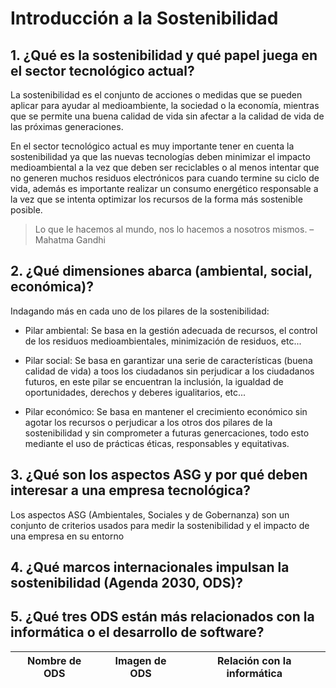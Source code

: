 # Introducción a la Sostenibilidad

## 1. ¿Qué es la sostenibilidad y qué papel juega en el sector tecnológico actual?

La sostenibilidad es el conjunto de acciones o medidas que se pueden aplicar para ayudar al medioambiente, la sociedad o la economía, mientras que se permite una buena calidad de vida sin afectar a la calidad de vida de las próximas generaciones.

En el sector tecnológico actual es muy importante tener en cuenta la sostenibilidad ya que las nuevas tecnologías deben minimizar el impacto medioambiental a la vez que deben ser reciclables o al menos intentar que no generen muchos residuos electrónicos para cuando termine su ciclo de vida, además es importante realizar un consumo energético responsable a la vez que se intenta optimizar los recursos de la forma más sostenible posible.

>Lo que le hacemos al mundo, nos lo hacemos a nosotros mismos. – Mahatma Gandhi

## 2. ¿Qué dimensiones abarca (ambiental, social, económica)?
Indagando más en cada uno de los pilares de la sostenibilidad: 

- Pilar ambiental: Se basa en la gestión adecuada de recursos, el control de los residuos medioambientales, minimización de residuos, etc... 

- Pilar social: Se basa en garantizar una serie de características (buena calidad de vida) a toos los ciudadanos sin perjudicar a los ciudadanos futuros, en este pilar se encuentran la inclusión, la igualdad de oportunidades, derechos y deberes igualitarios, etc... 

- Pilar económico: Se basa en mantener el crecimiento económico sin agotar los recursos o perjudicar a los otros dos pilares de la sostenibilidad y sin comprometer a futuras genercaciones, todo esto mediante el uso de prácticas éticas, responsables y equitativas. 

## 3. ¿Qué son los aspectos ASG y por qué deben interesar a una empresa tecnológica?

Los aspectos ASG (Ambientales, Sociales y de Gobernanza) son un conjunto de criterios usados para medir la sostenibilidad y el impacto de una empresa en su entorno

## 4. ¿Qué marcos internacionales impulsan la sostenibilidad (Agenda 2030, ODS)?

## 5. ¿Qué tres ODS están más relacionados con la informática o el desarrollo de software?
| Nombre de ODS | Imagen de ODS | Relación con la informática |
| ------------- | ------------- | --------------------------- |

